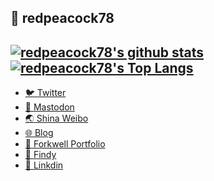 ## :sushi: redpeacock78
[![redpeacock78's github stats](https://github-readme-stats.vercel.app/api?username=redpeacock78&count_private=true&show_icons=true&hide=issues)](https://github.com/anuraghazra/github-readme-stats)
[![redpeacock78's Top Langs](https://github-readme-stats.vercel.app/api/top-langs/?username=redpeacock78&hide=html&layout=compact)](https://github.com/anuraghazra/github-readme-stats)
---
- [:bird: Twitter](https://twitter.com/kazuki_199778)
- [:elephant: Mastodon](https://mstdn.jp/@redpeacock78)
- [:earth_asia: Shina Weibo](https://weibo.com/u/5511883870)
- [:globe_with_meridians: Blog](https://redpeacock78.github.io)
- [:link: Forkwell Portfolio](https://portfolio.forkwell.com/@redpeacock78)
- [:link: Findy](https://findy-code.io/share_profiles/MtDP20ib6UJ7S)
- [:briefcase: Linkdin](https://www.linkedin.com/in/redpeacock78)
